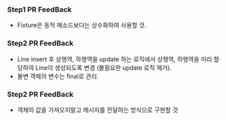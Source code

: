 ### Step1 PR FeedBack
 - Fixture은 동적 메소드보다는 상수화하여 사용할 것.

### Step2 PR FeedBack
 - Line insert 후 상행역, 하행역을 update 하는 로직에서 상행역, 하행역을 미리 할당하여 Line이 생성되도록 변경 (불필요한 update 로직 제거). 
 - 불변 객체의 변수는 final로 관리.

### Step2 PR FeedBack
 - 객체의 값을 가져오지말고 메시지를 전달하는 방식으로 구현할 것
